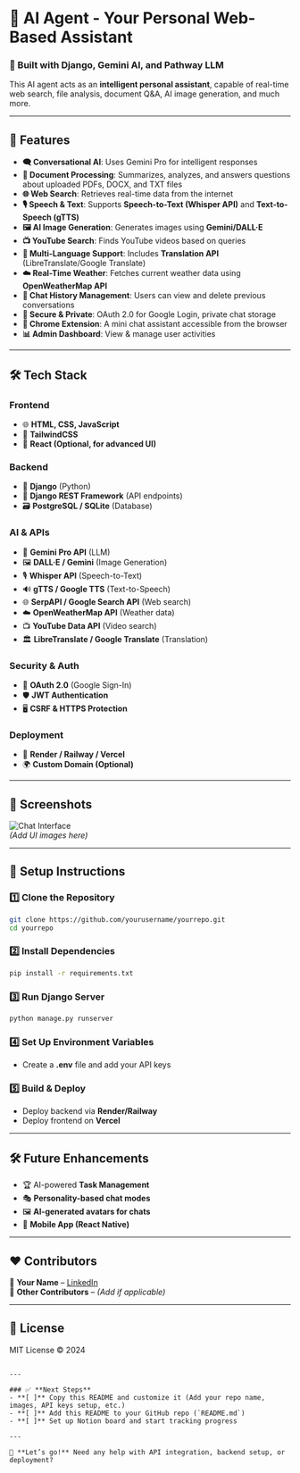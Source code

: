 

# 🚀 AI Agent - Your Personal Web-Based Assistant

### 🤖 Built with Django, Gemini AI, and Pathway LLM

This AI agent acts as an **intelligent personal assistant**, capable of real-time web search, file analysis, document Q&A, AI image generation, and much more.

---

## 🌟 Features

- **🗨️ Conversational AI**: Uses Gemini Pro for intelligent responses  
- **📂 Document Processing**: Summarizes, analyzes, and answers questions about uploaded PDFs, DOCX, and TXT files  
- **🌐 Web Search**: Retrieves real-time data from the internet  
- **🎙️ Speech & Text**: Supports **Speech-to-Text (Whisper API)** and **Text-to-Speech (gTTS)**  
- **🖼️ AI Image Generation**: Generates images using **Gemini/DALL·E**  
- **📺 YouTube Search**: Finds YouTube videos based on queries  
- **🔄 Multi-Language Support**: Includes **Translation API** (LibreTranslate/Google Translate)  
- **☁️ Real-Time Weather**: Fetches current weather data using **OpenWeatherMap API**  
- **📜 Chat History Management**: Users can view and delete previous conversations  
- **🔐 Secure & Private**: OAuth 2.0 for Google Login, private chat storage  
- **🔌 Chrome Extension**: A mini chat assistant accessible from the browser  
- **📊 Admin Dashboard**: View & manage user activities  

---

## 🛠️ Tech Stack

### **Frontend**
- 🌐 **HTML, CSS, JavaScript**
- 🎨 **TailwindCSS**
- 📌 **React (Optional, for advanced UI)**

### **Backend**
- 🐍 **Django** (Python)
- 🔌 **Django REST Framework** (API endpoints)
- 🗃️ **PostgreSQL / SQLite** (Database)

### **AI & APIs**
- 🤖 **Gemini Pro API** (LLM)
- 🖼️ **DALL·E / Gemini** (Image Generation)
- 🎙️ **Whisper API** (Speech-to-Text)
- 🔊 **gTTS / Google TTS** (Text-to-Speech)
- 🌐 **SerpAPI / Google Search API** (Web search)
- ☁️ **OpenWeatherMap API** (Weather data)
- 📺 **YouTube Data API** (Video search)
- 🏛 **LibreTranslate / Google Translate** (Translation)

### **Security & Auth**
- 🔐 **OAuth 2.0** (Google Sign-In)
- 🛡️ **JWT Authentication**
- 🖥️ **CSRF & HTTPS Protection**

### **Deployment**
- 🚀 **Render / Railway / Vercel**
- 🌍 **Custom Domain (Optional)**

---

## 📸 **Screenshots**
![Chat Interface](https://yourimageurl.com/chat.png)  
*(Add UI images here)*  

---

## 📌 **Setup Instructions**
### 1️⃣ Clone the Repository  
```bash
git clone https://github.com/yourusername/yourrepo.git
cd yourrepo
```

### 2️⃣ Install Dependencies  
```bash
pip install -r requirements.txt
```

### 3️⃣ Run Django Server  
```bash
python manage.py runserver
```

### 4️⃣ Set Up Environment Variables  
- Create a **.env** file and add your API keys

### 5️⃣ Build & Deploy  
- Deploy backend via **Render/Railway**
- Deploy frontend on **Vercel**

---

## 🛠️ **Future Enhancements**
- 🏆 AI-powered **Task Management**
- 🎭 **Personality-based chat modes**  
- 🖼️ **AI-generated avatars for chats**
- 📲 **Mobile App (React Native)**  

---

## ❤️ **Contributors**
👤 **Your Name** – [LinkedIn](https://linkedin.com/in/yourprofile)  
👤 **Other Contributors** – _(Add if applicable)_

---

## 📜 **License**
MIT License © 2024

```

---

### ✅ **Next Steps**
- **[ ]** Copy this README and customize it (Add your repo name, images, API keys setup, etc.)  
- **[ ]** Add this README to your GitHub repo (`README.md`)  
- **[ ]** Set up Notion board and start tracking progress  

---

🚀 **Let’s go!** Need any help with API integration, backend setup, or deployment?
